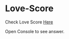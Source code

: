 # Love-Score

Check Love Score [Here](https://pratibha1897.github.io/Love-Score/)

Open Console to see answer.
